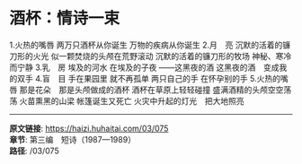 # 酒杯：情诗一束

1.火热的嘴唇
两万只酒杯从你诞生
万物的疾病从你诞生
2.月　亮
沉默的活着的镰刀形的火光
似一颗焚烧的头颅在荒野滚动
沉默的活着的镰刀形的牧场
神秘、寒冷而宁静
3.乳　房
埃及的河水
在埃及的子夜
——这黑夜的酒
这黑夜的酒　变成我的双手
4.盲　目
手在果园里
就不再孤单
两只自己的手
在怀孕别的手
5.火热的嘴唇
那是花朵　那是头颅做成的酒杯
酒杯在草原上轻轻碰撞
盛满酒精的头颅空空荡荡
火苗熏黑的山梁
帐篷诞生又死亡
火灾中升起的灯光　把大地照亮

---

**原文链接**: https://haizi.huhaitai.com/03/075  
**章节**: 第三编　短诗（1987—1989）  
**路径**: /03/075
